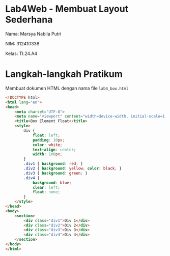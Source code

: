 # Lab4Web - Membuat Layout Sederhana

Nama: Marsya Nabila Putri

NIM: 312410338

Kelas: TI.24.A4

# Langkah-langkah Pratikum
Membuat dokumen HTML dengan nama file ```lab4_box.html```


````html
<!DOCTYPE html>
<html lang="en">
<head>
    <meta charset="UTF-8">
    <meta name="viewport" content="width=device-width, initial-scale=1.0">
    <title>Box Element Float</title>
    <style>
        div {
            float: left;
            padding: 10px;
            color: white;
            text-align: center;
            width: 100px;
        }
        .div1 { background: red; }
        .div2 { background: yellow; color: black; }
        .div3 { background: green; }
        .div4 {
            background: blue;
            clear: left;
            float: none;
        }
    </style>
</head>
<body>
    <section>
        <div class="div1">Div 1</div>
        <div class="div2">Div 2</div>
        <div class="div3">Div 3</div>
        <div class="div4">Div 4</div>
    </section>
</body>
</html>
````

